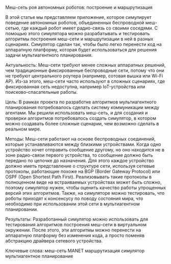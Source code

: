 Меш-сеть роя автономных роботов: построение и маршрутизация

В этой статье мы представляем приложение, которое симулирует поведение автономных роботов,
объединенных беспроводной меш-сетью,
где каждый робот имеет радио-связь со своими соседями.
С помощью этого симулятора можно разрабатывать и тестировать алгоритмы построения меш-сети и маршрутизации в ней
в разных сценариях.
Симулятор сделан так, чтобы было легко перенести код на аппаратную платформу,
которая будет использоваться для решения задачи мультиагентного планирования.

Актуальность:
Меш-сети требуют менее сложных аппаратных решений,
чем традиционные фиксированные беспроводные сети,
потому что они не требуют центрального роутера
(например, сотовая вышка или Wi-Fi AP).
Из-за этого, меш-сети часто используют в сложных сценариях,
где фиксированная сеть недоступна,
например IoT-устройства или поисково-спасательные работы.

Цель:
В рамках проекта по разработке алгоритмов мультиагентного планирования
потребовалось сделать систему коммуникации между агентами.
Мы решили использовать меш-сеть, и для создания и проверки алгоритмов
потребовалось создать симулятор, в котором можно создавать
более сложные сценарии, чем возможно сделать в реальном мире.

Методы:
Меш-сети работают на основе беспроводных соединений,
которые устанавливаются между близкими устройствами.
Когда одно устройство хочет отправить сообщение другому,
но оно находится не в зоне радио-связи первого устройства,
то сообщение должно быть передано по цепочке до назначения.
Для этого каждое устройство должно иметь представление о структуре сети,
используя сетевые протоколы, работающие похоже на BGP (Border Gateway Protocol) или OSPF (Open Shortest Path First).
Реализовывать такие протоколы в полноценном виде на встраиваемых устройствах может быть сложно,
поэтому симулятор нужен, чтобы оценить качество работы упрощенных версий этих алгоритмов.
Также, на симуляторе можно тестировать, что роботы приходят к консенсусу по поводу состояния мира,
что необходимо при использовании этой сети в мультиагентном планировании.

Результаты:
Разработанный симулятор можно использовать для тестирования алгоритмов
построения меш-сети в виртуальном окружении.
После этого, эти алгоритмы можно перенести на аппаратную платформу без изменения кода,
а просто поменяв абстракцию драйвера сетевого устройства.

Ключевые слова:
меш-сеть
MANET
маршрутизация
симулятор
мультиагентное планирование